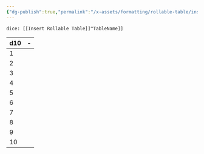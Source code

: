 ```yaml
---
{"dg-publish":true,"permalink":"/x-assets/formatting/rollable-table/insert-rollable-table-d10/"}
---
```



`dice: [[Insert Rollable Table]]^TableName]]`


| d10 | -   |
| --- | --- |
| 1   |     |
| 2   |     |
| 3   |     |
| 4   |     |
| 5   |     |
| 6   |     |
| 7   |     |
| 8   |     |
| 9   |     |
| 10  |     |{ #TableName}

